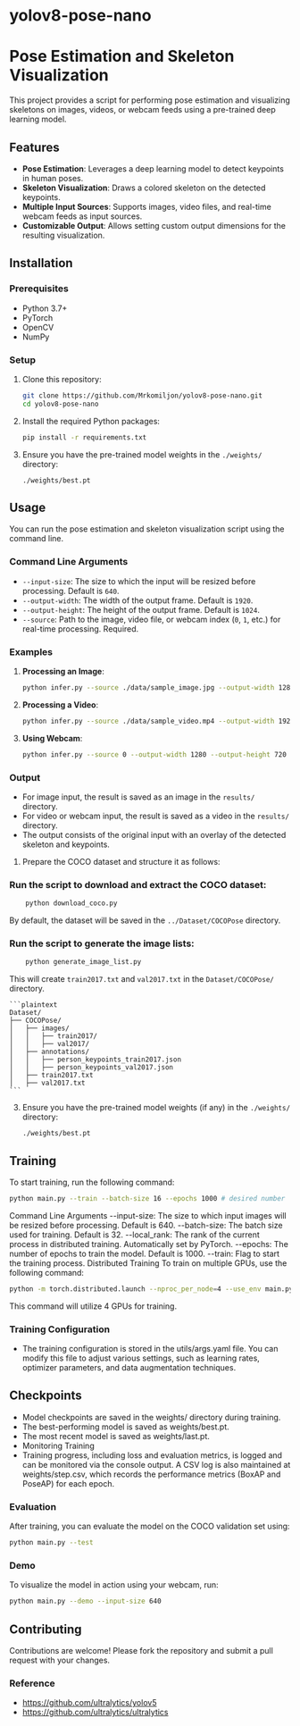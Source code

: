 # yolov8-pose-nano
# Pose Estimation and Skeleton Visualization

This project provides a script for performing pose estimation and visualizing skeletons on images, videos, or webcam feeds using a pre-trained deep learning model.

## Features

- **Pose Estimation**: Leverages a deep learning model to detect keypoints in human poses.
- **Skeleton Visualization**: Draws a colored skeleton on the detected keypoints.
- **Multiple Input Sources**: Supports images, video files, and real-time webcam feeds as input sources.
- **Customizable Output**: Allows setting custom output dimensions for the resulting visualization.

## Installation

### Prerequisites

- Python 3.7+
- PyTorch
- OpenCV
- NumPy

### Setup

1. Clone this repository:

    ```bash
    git clone https://github.com/Mrkomiljon/yolov8-pose-nano.git
    cd yolov8-pose-nano
    ```

2. Install the required Python packages:

    ```bash
    pip install -r requirements.txt
    ```

3. Ensure you have the pre-trained model weights in the `./weights/` directory:

    ```plaintext
    ./weights/best.pt
    ```

## Usage

You can run the pose estimation and skeleton visualization script using the command line.

### Command Line Arguments

- `--input-size`: The size to which the input will be resized before processing. Default is `640`.
- `--output-width`: The width of the output frame. Default is `1920`.
- `--output-height`: The height of the output frame. Default is `1024`.
- `--source`: Path to the image, video file, or webcam index (`0`, `1`, etc.) for real-time processing. Required.

### Examples

1. **Processing an Image**:

    ```bash
    python infer.py --source ./data/sample_image.jpg --output-width 1280 --output-height 720
    ```

2. **Processing a Video**:

    ```bash
    python infer.py --source ./data/sample_video.mp4 --output-width 1920 --output-height 1080
    ```

3. **Using Webcam**:

    ```bash
    python infer.py --source 0 --output-width 1280 --output-height 720
    ```

### Output

- For image input, the result is saved as an image in the `results/` directory.
- For video or webcam input, the result is saved as a video in the `results/` directory.
- The output consists of the original input with an overlay of the detected skeleton and keypoints.

1. Prepare the COCO dataset and structure it as follows:
 ### Run the script to download and extract the COCO dataset:

```bash
    python download_coco.py
```

   By default, the dataset will be saved in the `../Dataset/COCOPose` directory.
   ### Run the script to generate the image lists:

```bash
    python generate_image_list.py
```

   This will create `train2017.txt` and `val2017.txt` in the `Dataset/COCOPose/` directory.

    ```plaintext
    Dataset/
    ├── COCOPose/
    │   ├── images/
    │   │   ├── train2017/
    │   │   ├── val2017/
    │   ├── annotations/
    │   │   ├── person_keypoints_train2017.json
    │   │   ├── person_keypoints_val2017.json
    │   ├── train2017.txt
    │   ├── val2017.txt
    ```

3. Ensure you have the pre-trained model weights (if any) in the `./weights/` directory:

    ```plaintext
    ./weights/best.pt
    ```

## Training

To start training, run the following command:

```bash
python main.py --train --batch-size 16 --epochs 1000 # desired number
```
Command Line Arguments
--input-size: The size to which input images will be resized before processing. Default is 640.
--batch-size: The batch size used for training. Default is 32.
--local_rank: The rank of the current process in distributed training. Automatically set by PyTorch.
--epochs: The number of epochs to train the model. Default is 1000.
--train: Flag to start the training process.
Distributed Training
To train on multiple GPUs, use the following command:

```bash
python -m torch.distributed.launch --nproc_per_node=4 --use_env main.py --train --batch-size 16 --epochs 300
```
This command will utilize 4 GPUs for training.

### Training Configuration
- The training configuration is stored in the utils/args.yaml file. You can modify this file to adjust various settings, such as learning rates, optimizer parameters, and data augmentation techniques.

## Checkpoints
- Model checkpoints are saved in the weights/ directory during training.
- The best-performing model is saved as weights/best.pt.
- The most recent model is saved as weights/last.pt.
- Monitoring Training
- Training progress, including loss and evaluation metrics, is logged and can be monitored via the console output. A CSV log is also maintained at weights/step.csv, which records the performance metrics (BoxAP and PoseAP) for each epoch.

### Evaluation
After training, you can evaluate the model on the COCO validation set using:

```bash
python main.py --test
```
### Demo
To visualize the model in action using your webcam, run:

```bash
python main.py --demo --input-size 640
```
## Contributing

Contributions are welcome! Please fork the repository and submit a pull request with your changes.

### Reference

* https://github.com/ultralytics/yolov5
* https://github.com/ultralytics/ultralytics
